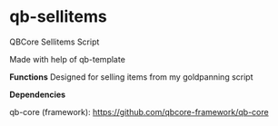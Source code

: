 # qb-sellitems
QBCore Sellitems Script

Made with help of qb-template

**Functions**
Designed for selling items from my goldpanning script

**Dependencies**

qb-core (framework): https://github.com/qbcore-framework/qb-core
    
